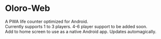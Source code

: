 # Oloro-Web
A PWA life counter optimized for Android.\
Currently supports 1 to 3 players. 4-6 player support to be added soon. \
Add to home screen to use as a native Android app. Updates automagically.
